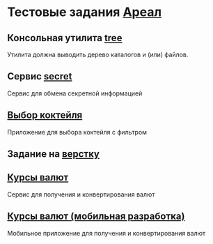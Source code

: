# Тестовые задания [Ареал](https://arealidea.ru)

## Консольная утилита [tree](/tree)
Утилита должна выводить дерево каталогов и (или) файлов.

## Сервис [secret](/secret)
Сервис для обмена секретной информацией

## [Выбор коктейля](/cocktail)
Приложение для выбора коктейля с фильтром

## Задание на [верстку](/html)

## [Курсы валют](/currency-course)
Сервис для получения и конвертирования валют

## [Курсы валют (мобильная разработка)](/currency-course-mobile)
Мобильное приложение для получения и конвертирования валют

